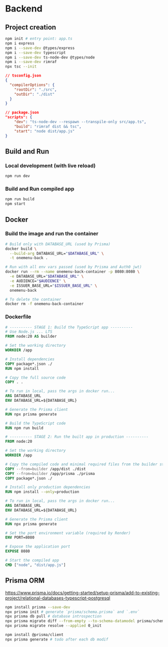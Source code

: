 # Backend

## Project creation

```bash
npm init # entry point: app.ts
npm i express
npm i --save-dev @types/express
npm i --save-dev typescript
npm i --save-dev ts-node-dev @types/node
npm i --save-dev rimraf
npx tsc --init
```

```json
// tsconfig.json
{
  "compilerOptions": {
    "rootDir": "./src",
    "outDir": "./dist"
  }
}
```

```json
// package.json
"scripts": {
    "dev": "ts-node-dev --respawn --transpile-only src/app.ts",
    "build": "rimraf dist && tsc",
    "start": "node dist/app.js"
}
```

## Build and Run

### Local development (with live reload)

```bash
npm run dev
```

### Build and Run compiled app

```bash
npm run build
npm start
```

## Docker

### Build the image and run the container

```bash
# Build only with DATABASE_URL (used by Prisma)
docker build \
  --build-arg DATABASE_URL="$DATABASE_URL" \
  -t onemenu-back .

# Run with all env vars passed (used by Prisma and Auth0 jwt)
docker run --rm --name onemenu-back-container -p 8080:8080 \
  -e DATABASE_URL="$DATABASE_URL" \
  -e AUDIENCE="$AUDIENCE" \
  -e ISSUER_BASE_URL="$ISSUER_BASE_URL" \
  onemenu-back

# To delete the container
docker rm -f onemenu-back-container
```

### Dockerfile

```Dockerfile
# ---------- STAGE 1: Build the TypeScript app ----------
# Use Node.js ... LTS
FROM node:20 AS builder

# Set the working directory
WORKDIR /app

# Install dependencies
COPY package*.json ./
RUN npm install

# Copy the full source code
COPY . .

# To run in local, pass the args in docker run...
ARG DATABASE_URL
ENV DATABASE_URL=${DATABASE_URL}

# Generate the Prisma client
RUN npx prisma generate

# Build the TypeScript code
RUN npm run build

# ---------- STAGE 2: Run the built app in production ----------
FROM node:20

# Set the working directory
WORKDIR /app

# Copy the compiled code and minimal required files from the builder stage
COPY --from=builder /app/dist ./dist
COPY --from=builder /app/prisma ./prisma
COPY package*.json ./

# Install only production dependencies
RUN npm install --only=production

# To run in local, pass the args in docker run...
ARG DATABASE_URL
ENV DATABASE_URL=${DATABASE_URL}

# Generate the Prisma client
RUN npx prisma generate

# Set the port environment variable (required by Render)
ENV PORT=8080

# Expose the application port
EXPOSE 8080

# Start the compiled app
CMD ["node", "dist/app.js"]
```

## Prisma ORM

<https://www.prisma.io/docs/getting-started/setup-prisma/add-to-existing-project/relational-databases-typescript-postgresql>

```bash
npm install prisma --save-dev
npx prisma init # generate `prisma/schema.prisma` and `.env`
npx prisma db pull # database introspection
npx prisma migrate diff --from-empty --to-schema-datamodel prisma/schema.prisma --script > prisma/migrations/0_init/migration.sql
npx prisma migrate resolve --applied 0_init

npm install @prisma/client
npx prisma generate # todo after each db modif
```
